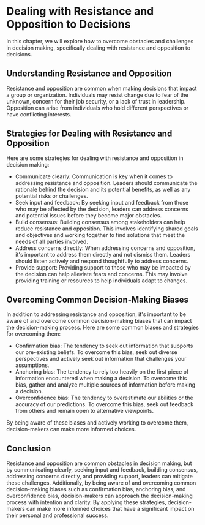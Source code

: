 Dealing with Resistance and Opposition to Decisions
======================================================================================================================

In this chapter, we will explore how to overcome obstacles and challenges in decision making, specifically dealing with resistance and opposition to decisions.

Understanding Resistance and Opposition
---------------------------------------

Resistance and opposition are common when making decisions that impact a group or organization. Individuals may resist change due to fear of the unknown, concern for their job security, or a lack of trust in leadership. Opposition can arise from individuals who hold different perspectives or have conflicting interests.

Strategies for Dealing with Resistance and Opposition
-----------------------------------------------------

Here are some strategies for dealing with resistance and opposition in decision making:

* Communicate clearly: Communication is key when it comes to addressing resistance and opposition. Leaders should communicate the rationale behind the decision and its potential benefits, as well as any potential risks or challenges.
* Seek input and feedback: By seeking input and feedback from those who may be affected by the decision, leaders can address concerns and potential issues before they become major obstacles.
* Build consensus: Building consensus among stakeholders can help reduce resistance and opposition. This involves identifying shared goals and objectives and working together to find solutions that meet the needs of all parties involved.
* Address concerns directly: When addressing concerns and opposition, it's important to address them directly and not dismiss them. Leaders should listen actively and respond thoughtfully to address concerns.
* Provide support: Providing support to those who may be impacted by the decision can help alleviate fears and concerns. This may involve providing training or resources to help individuals adapt to changes.

Overcoming Common Decision-Making Biases
----------------------------------------

In addition to addressing resistance and opposition, it's important to be aware of and overcome common decision-making biases that can impact the decision-making process. Here are some common biases and strategies for overcoming them:

* Confirmation bias: The tendency to seek out information that supports our pre-existing beliefs. To overcome this bias, seek out diverse perspectives and actively seek out information that challenges your assumptions.
* Anchoring bias: The tendency to rely too heavily on the first piece of information encountered when making a decision. To overcome this bias, gather and analyze multiple sources of information before making a decision.
* Overconfidence bias: The tendency to overestimate our abilities or the accuracy of our predictions. To overcome this bias, seek out feedback from others and remain open to alternative viewpoints.

By being aware of these biases and actively working to overcome them, decision-makers can make more informed choices.

Conclusion
----------

Resistance and opposition are common obstacles in decision making, but by communicating clearly, seeking input and feedback, building consensus, addressing concerns directly, and providing support, leaders can mitigate these challenges. Additionally, by being aware of and overcoming common decision-making biases such as confirmation bias, anchoring bias, and overconfidence bias, decision-makers can approach the decision-making process with intention and clarity. By applying these strategies, decision-makers can make more informed choices that have a significant impact on their personal and professional success.
